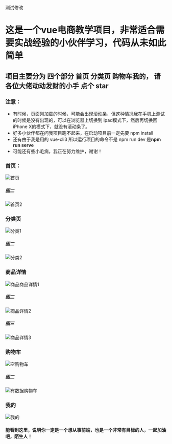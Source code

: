 测试修改
# 这是一个vue电商教学项目，非常适合需要实战经验的小伙伴学习，代码从未如此简单
## 项目主要分为 四个部分 首页 分类页 购物车我的， 请各位大佬动动发财的小手 点个 star 
### 注意： 
+ 有时候，页面刚加载的时候，可能会出现滚动条，但这种情况我在手机上测试的时候是没有出现的，可以在浏览器上切换到 ipad模式下，然后再切换回iPhone X的模式下，就没有滚动条了。
+ 好多小伙伴都在问我项目跑不起来，在启动项目前一定先要 npm  install
+ 还有由于我是用的 vue-cli3  所以运行项目的命令不是 npm run  dev  是**npm  run  serve**
+ 可能还有些小毛病，我正在努力维护，谢谢！

### 首页：
![首页](https://github.com/sirfuao/imgages/blob/master/shouye.png)

##### 图二

![首页2](https://github.com/sirfuao/imgages/blob/master/shouye2.png)

### 分类页
![分类1](https://github.com/sirfuao/imgages/blob/master/fenlei.png)

##### 图二

![分类2](https://github.com/sirfuao/imgages/blob/master/fenlei2.png)

### 商品详情
![商品商品详情1](https://github.com/sirfuao/imgages/blob/master/xq.png)

##### 图二

![商品详情2](https://github.com/sirfuao/imgages/blob/master/xq2.png)

##### 图三

![商品详情3](https://github.com/sirfuao/imgages/blob/master/xq2.png)

### 购物车
![空购物车](https://github.com/sirfuao/imgages/blob/master/gwc1.png)

##### 图二

![有数据购物车](https://github.com/sirfuao/imgages/blob/master/gwc2.png)

### 我的
![我的](https://github.com/sirfuao/imgages/blob/master/my.png)

#### 能看到这里，说明你一定是一个想从事前端，也是一个非常有目标的人，一起加油吧，陌生人！
